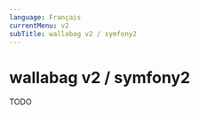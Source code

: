 ```yaml
---
language: Français
currentMenu: v2
subTitle: wallabag v2 / symfony2
---
```


# wallabag v2 / symfony2

TODO